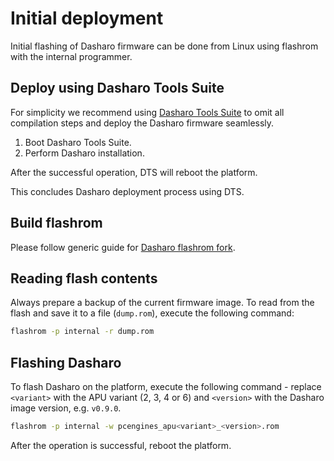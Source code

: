 # Initial deployment

Initial flashing of Dasharo firmware can be done from Linux using flashrom with
the internal programmer.

## Deploy using Dasharo Tools Suite

For simplicity we recommend using
[Dasharo Tools Suite](../../dasharo-tools-suite/overview.md) to
omit all compilation steps and deploy the Dasharo firmware seamlessly.

1. Boot Dasharo Tools Suite.
2. Perform Dasharo installation.

After the successful operation, DTS will reboot the platform.

This concludes Dasharo deployment process using DTS.

## Build flashrom

Please follow generic guide for [Dasharo flashrom fork](../../osf-trivia-list/deployment.md#how-to-install-dasharo-flashrom-fork).

## Reading flash contents

Always prepare a backup of the current firmware image. To read from the flash
and save it to a file (`dump.rom`), execute the following command:

```bash
flashrom -p internal -r dump.rom
```

## Flashing Dasharo

To flash Dasharo on the platform, execute the following command - replace
`<variant>` with the APU variant (2, 3, 4 or 6) and `<version>` with the
Dasharo image version, e.g. `v0.9.0`.

```bash
flashrom -p internal -w pcengines_apu<variant>_<version>.rom
```

After the operation is successful, reboot the platform.

